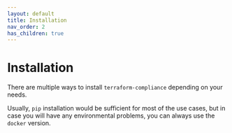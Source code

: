 ```yaml
---
layout: default
title: Installation
nav_order: 2
has_children: true
---
```


# Installation

There are multiple ways to install `terraform-compliance` depending on your needs.

Usually, `pip` installation would be sufficient for most of the use cases, but in case you will have 
any environmental problems, you can always use the `docker` version.
